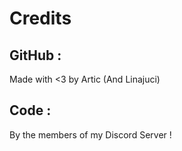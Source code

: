 # Credits

## GitHub :

Made with <3 by Artic (And Linajuci)

## Code :

By the members of my Discord Server !
